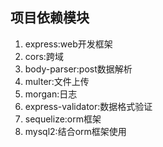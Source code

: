 ## 项目依赖模块

1. express:web开发框架
2. cors:跨域
3. body-parser:post数据解析
4. multer:文件上传
5. morgan:日志
6. express-validator:数据格式验证
7. sequelize:orm框架
8. mysql2:结合orm框架使用

